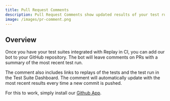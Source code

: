 ```yaml
---
title: Pull Request Comments
description: Pull Request Comments show updated results of your test run with links to replays and the Test Suite Dashboard, all from the pull request in GitHub.
image: /images/pr-comment.png
---
```


## Overview

Once you have your test suites integrated with Replay in CI, you can add our bot to your GitHub repository. The bot will leave comments on PRs with a summary of the most recent test run.

The comment also includes links to replays of the tests and the test run in the Test Suite Dashboard. The comment will automatically update with the most recent results every time a new commit is pushed.

For this to work, simply install our [Github App](https://github.com/apps/replay-io).
